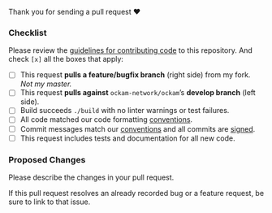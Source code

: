 
Thank you for sending a pull request :heart:

### Checklist

Please review the [guidelines for contributing code](../CONTRIBUTING.md#contribute-code) to this repository. And check `[x]` all the boxes that apply:

- [ ] This request **pulls a feature/bugfix branch** (right side) from my fork. *Not my master.*
- [ ] This request **pulls against** `ockam-network/ockam`’s **develop branch** (left side).
- [ ] Build succeeds `./build` with no linter warnings or test failures.
- [ ] All code matched our code formatting [conventions](../CONTRIBUTING.md#code-format).
- [ ] Commit messages match our [conventions](../CONTRIBUTING.md#commit-messages) and all commits
are [signed](#signed-commits).
- [ ] This request includes tests and documentation for all new code.

### Proposed Changes
Please describe the changes in your pull request.

If this pull request resolves an already recorded bug or a feature request, be sure to link to that issue.
